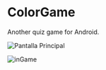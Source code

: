 # ColorGame
Another quiz game for Android. 


![Pantalla Principal](http://i.imgur.com/IrDts9W.png)

![inGame](http://i.imgur.com/Dr6o1ip.png)
